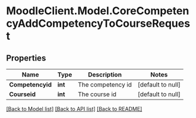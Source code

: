 # MoodleClient.Model.CoreCompetencyAddCompetencyToCourseRequest

## Properties

Name | Type | Description | Notes
------------ | ------------- | ------------- | -------------
**Competencyid** | **int** | The competency id | [default to null]
**Courseid** | **int** | The course id | [default to null]

[[Back to Model list]](../README.md#documentation-for-models) [[Back to API list]](../README.md#documentation-for-api-endpoints) [[Back to README]](../README.md)

